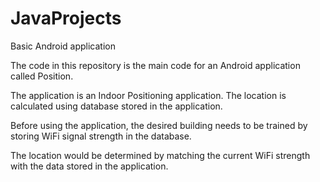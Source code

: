 # JavaProjects
Basic Android application

The code in this repository is the main code for an Android application called Position.

The application is an Indoor Positioning application. The location is calculated using database stored in the application. 

Before using the application, the desired building needs to be trained by storing WiFi signal strength in the database. 

The location would be determined by matching the current WiFi strength with the data stored in the application. 
